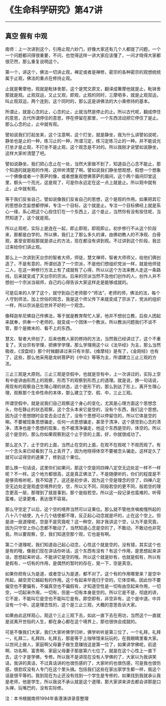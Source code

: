 # 《生命科学研究》第47讲

------

## 真空 假有 中观

南师：上一次讲到这个，引用止观六妙门，好像大家还有几个人都提了问题，一个一个问题都问得很重要，不问，也觉得这样一讲大家应该懂了，一问才晓得大家都很茫然，那么重复说明这个。

第一个，讲这个，佛法一切讲止观，禅定或者是禅修，密宗的各种密宗的观想统统属于止观，佛法的重点在修持止观。

止就是奢摩他，观就是毗钵舍那，这个是梵文原文，翻译成奢摩他就是止，毗钵舍那就是观。止观双运，又止又观，即观，止观的同时，三摩呬多，就是止观双运，叫止观双运，两个连到，这个同时的，那么这是讲佛法的大小乘修持的基本。

所谓止，就是心念的止，心念的止，止就当然是停止的止。所以古代呢，翻成停住的意思，古代所谓停住的意思，停在停留在那里，一个东西流动把它停住了是止。那么心念的止，止中就有观。

譬如说我们打起坐来，这个注意啊，这个打坐，就是静坐，我为什么讲譬如说呢，静坐也是止的一种，练习止的一种，所谓习定，练习定练习止的一种。并不能说光打坐才是止观，不打坐不是止观，这个观念是不对的。所以我刚才说譬如说静坐，这样大家听清楚了吧。

譬如说静坐，我们把心念止在一处，当然大家做不到了，知道自己心念不能止，那个知道的就是观的作用，这样听清楚了啊。譬如说我们静坐想观想，假想一个想象一个佛像或者一个菩萨的像，或者想象观想佛菩萨的眉间，这个两个眉间印堂这里，额头一个亮光，这是观了，可是你永远定在这一点上就是止。所以观中就有止，止中就有观。

等于我们反省自己，譬如说像我们反省自己的思想，这个是观的作用。如果把其它的思想杂念妄想都停掉，专注一个目标，这个就是止。专注一个目标佛经上就是系心一缘，系心把这个心拴住钉在一个东西上，这个是止，当然你有没有拴住呢，当然知道了，这个就是观。

所以止观呢，实际上是连在一起，即止即观，即观即止。初步修行不从这个阶段来，那都是白学的。所以佛，我们上了那么多久的课，由佛初教人的不净观、白骨观，甚至安那般那就是讲止的方法，现在都没有讲到观。不过讲到这个阶段，我岔过来给你们讲止观。

那么上一次讲到天台宗的智者大师，师徒，慧文禅师，智者大师师父，给他们俩创造了，不是有意的，所谓创造了一个宗派，不是他们想组织党派一样，就是他师徒二人，在这一种修行方法上有了成就有了心得，所以以这个方法来教人走这一条路线，后来就变成了天台宗的宗派。后来的宗派当然不及他们创作的人，创作人并不想创一个宗派当祖师，自己的心得告诉大家这样走是能够成就的。

可是后来的人学了这个，就守到自己老师那个“师法”，老师的师，佛法的法，每个人守到师法，加上世俗的观念，我是这个师父传下来就变成了宗派了，党派的组织一样，所以宗派是后世并不好的一个观念。

像释迦牟尼佛自己传佛法，等于就是教育帮忙人家，他并不想创立教，后些人团起来就奉，供奉一个老师的，就变成一个团体一个教派，所以教派问题我们不谈不管，那个是微末的、看不上的东西。

慧文、智者大师创了，后来他教人家的修持的方法，当然我已经讲过了，这个不重复了。天台宗有学理，把佛学学理，那么学理用这个以《法华经》为主，那么当然吸收，《涅盘经》那个时候翻译过来只有半部，《维摩经》是有了，《金刚经》也有了，这些，那么他采用是龙树菩萨的《中论》等等为主，所谓建立三止三观的方法。

三止三观是大原则。三止三观是空假中，也就是空有中，上一次讲过的，实际上空有中是讲由形而上的观察，形而下的观察到形而上的道理。就是说，换一句话说，用现有的观察自己生理心理的状态，这个是形下的，那么到达了形上，离开生理心理，观察那个生命性命的本体，那么建立了空、假、中，三止三观。

所谓空假中，就是说我们自己观察这个身心的变化，尤其是心理方面这个思想念头，你在静止的状态观察，这个念头本来它是空的，没有个东西，我们这个思想。因为这个思想随时会变去会过去了，没有个思想可以停留住的，所以它体是空的嘛。不要被现象思想骗走，任何一点思想骗走，甚至于清净，这个感觉到心念的清净，清净也是个思想的现象，也不被清净骗走，他这个东西是空的，体空的。所以这个是空的，那么你如果观察到这个止于空的上面，好，你就很成功了。

那么定久了，止于空的上面，当然止在空的上面，在观不在观呢？不观而观了。有一个念头来已经看到了马上丢开了，因为他晓得体空不要被念头骗走。这样定久了就可以证得空的道果了，修到这个果位。

那么换一句话说，这里你们如果问，那这个空是同四禅八定空无边处定一样不一样呢？不一样。这个地方都很高，这是真正佛法了，不是随便听的，你们的程度是不是够资格听呢，我不知道了。这还是初步讲，因为这个空是理念的空了，四禅八定空无边处定是观虚空境界的空，空，所以又不同，同般若空的更不同，般若空的理念更高一层，那理到了就是事到，那个是般若空。所以这一段记录也蛮难的，听得蛮难，记录更难，表达很不容易。

那么守空定了以后，这个空的境界当然可以证果位。那么就不管他贪嗔痴慢所起的八十八个结使，九十几个结使都不理，反正起心动念就是坏的，止在这个空上。但是进一层道理呢，空是不是究竟呢？这一种空，刚才我讲这个空，认为不是究竟，因为只守空上你心念都不敢动了，当然知道心念是空的了，不敢动，不敢动也非究竟。所以要观察，空，我们知道空那个观，它也是有啊。

第二个道理呢，我们知道自己起心动念，心性这个就是空的，没有错，其实这个也是有的哦，像我们现在讲话你听话，这个东西有没有？有这个作用，是思想起来讲话，思想起来听话，不能讲它是空的哦，所以这个就是妙有，也就是假有，所以有是假有，一切有的作用，是偶然的暂时的存在，晃一下，空是真空。

如果你把有认为是道，或者空认为是道，都不对了。这个有的作用哪里来？是空中所起，越空灵它越起有的作用。这个有起来毕竟归于空的，它体空嘛。因此你不要偏空也不要偏有，不偏真空也不偏假有，才知道空性是一切有由空起来作用，一切空，一切起来作用，一切有，但是一切有本身是空的。所以它是不是，彻底的讲，它不是，不能叫它是空也不能叫它是有。即空即有，非空非有，这个是中道。中并没有一个中，这是理念性的，这个是三止三观，大概的意思告诉大家。

如果由此这样观心，观这个三止三观下去，如此一直下去在用功，当然这个一直就是说离开世俗的人生，都在身心都在这个境界上，那也很快会成就的。

可是不像我们大家，我们大家听佛学归听，佛学听听是第三位了，一个礼拜，礼拜一，礼拜二，礼拜四，礼拜五，那是等于上咖啡馆来玩玩的，在我眼睛里看大家。以世间上做人，家庭啊父母妻子做生意赚钱这是第一位了，如果讲学佛呢，前途啊、功名啊、富贵啊、家庭父母妻子那是第六七位了。就是在这个心性上一直下去，这个才是学佛，专修。所以我不是讲现在没有人学佛的了，大家以为我讲笑话，我讲的真话，不过真话讲的也很伤感的了，大家听的也很伤感，可是我也很伤感，很悲叹没有人专门在这个里头搞。包括我们这些在家出家学生都一样，我这个话是很平等的。我到现在为止还没有找到一个学生是专修的，如果找到我就承认我是老师，他是学生，所以我说不承认就是这个道理，那大家讲来讲去都会讲那是口头禅，玩嘴巴的，没有实际修。

注：本书根据南师1994年香港演讲录音整理

